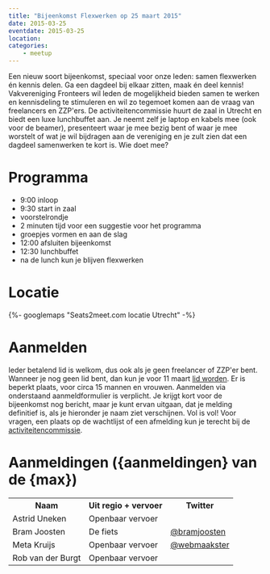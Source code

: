 ```yaml
---
title: "Bijeenkomst Flexwerken op 25 maart 2015"
date: 2015-03-25
eventdate: 2015-03-25
location:
categories:
    - meetup
---
```

Een nieuw soort bijeenkomst, speciaal voor onze leden: samen flexwerken én kennis delen. Ga een dagdeel bij elkaar zitten, maak én deel kennis! Vakvereniging Fronteers wil leden de mogelijkheid bieden samen te werken en kennisdeling te stimuleren en wil zo tegemoet komen aan de vraag van freelancers en ZZP'ers. De activiteitencommissie huurt de zaal in Utrecht en biedt een luxe lunchbuffet aan. Je neemt zelf je laptop en kabels mee (ook voor de beamer), presenteert waar je mee bezig bent of waar je mee worstelt of wat je wil bijdragen aan de vereniging en je zult zien dat een dagdeel samenwerken te kort is. Wie doet mee?

# Programma

* 9:00 inloop
* 9:30 start in zaal
* voorstelrondje
* 2 minuten tijd voor een suggestie voor het programma
* groepjes vormen en aan de slag
* 12:00 afsluiten bijeenkomst
* 12:30 lunchbuffet
* na de lunch kun je blijven flexwerken

# Locatie

{%- googlemaps "Seats2meet.com locatie Utrecht" -%}

# Aanmelden

Ieder betalend lid is welkom, dus ook als je geen freelancer of ZZP'er bent. Wanneer je nog geen lid bent, dan kun je voor 11 maart [lid worden](/inschrijven). Er is beperkt plaats, voor circa 15 mannen en vrouwen. Aanmelden via onderstaand aanmeldformulier is verplicht. Je krijgt kort voor de bijeenkomst nog bericht, maar je kunt ervan uitgaan, dat je melding definitief is, als je hieronder je naam ziet verschijnen. Vol is vol! Voor vragen, een plaats op de wachtlijst of een afmelding kun je terecht bij de [activiteitencommissie](/vereniging/commissies/activiteiten).



# Aanmeldingen ({aanmeldingen} van de {max})

<table>
<tr>
<th scope="col">Naam</th>
<th scope="col">Uit regio + vervoer</th>
<th scope="col">Twitter</th>
</tr>
<tr>
<td>Astrid Uneken</td>
<td>Openbaar vervoer</td>
<td></td>
</tr>
<tr>
<td>Bram Joosten</td>
<td>De fiets</td>
<td><a href="https://twitter.com/bramjoosten" rel="nofollow">@bramjoosten</a></td>
</tr>
<tr>
<td>Meta Kruijs</td>
<td>Openbaar vervoer</td>
<td><a href="https://twitter.com/webmaakster" rel="nofollow">@webmaakster</a></td>
</tr>
<tr>
<td>Rob van der Burgt</td>
<td>Openbaar vervoer</td>
<td></td>
</tr>
</table>
